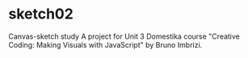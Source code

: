 # sketch02
Canvas-sketch study
A project for Unit 3 Domestika course "Creative Coding: Making Visuals with JavaScript"  by Bruno Imbrizi.
